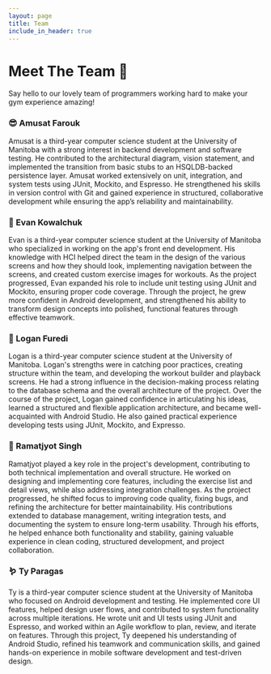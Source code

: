 ```yaml
---
layout: page
title: Team
include_in_header: true
---
```


# Meet The Team 👋

Say hello to our lovely team of programmers working hard to make your gym experience amazing!

### 😎 Amusat Farouk

Amusat is a third-year computer science student at the University of Manitoba with a strong interest in backend development and software testing. He contributed to the architectural diagram, vision statement, and implemented the transition from basic stubs to an HSQLDB-backed persistence layer. Amusat worked extensively on unit, integration, and system tests using JUnit, Mockito, and Espresso. He strengthened his skills in version control with Git and gained experience in structured, collaborative development while ensuring the app’s reliability and maintainability.

### 🫠 Evan Kowalchuk

Evan is a third-year computer science student at the University of Manitoba who specialized in working on the app's front end development. His knowledge with HCI helped direct the team in the design of the various screens and how they should look, implementing navigation between the screens, and created custom exercise images for workouts. As the project progressed, Evan expanded his role to include unit testing using JUnit and Mockito, ensuring proper code coverage. Through the project, he grew more confident in Android development, and strengthened his ability to transform design concepts into polished, functional features through effective teamwork.

### 👾 Logan Furedi

Logan is a third-year computer science student at the University of Manitoba. Logan's strengths were in catching poor practices, creating structure within the team, and developing the workout builder and playback screens. He had a strong influence in the decision-making process relating to the database schema and the overall architecture of the project. Over the course of the project, Logan gained confidence in articulating his ideas, learned a structured and flexible application architecture, and became well-acquainted with Android Studio. He also gained practical experience developing tests using JUnit, Mockito, and Expresso.

### 🐉 Ramatjyot Singh

Ramatjyot played a key role in the project's development, contributing to both technical implementation and overall structure. He worked on designing and implementing core features, including the exercise list and detail views, while also addressing integration challenges. As the project progressed, he shifted focus to improving code quality, fixing bugs, and refining the architecture for better maintainability. His contributions extended to database management, writing integration tests, and documenting the system to ensure long-term usability. Through his efforts, he helped enhance both functionality and stability, gaining valuable experience in clean coding, structured development, and project collaboration.

### 🪱 Ty Paragas

Ty is a third-year computer science student at the University of Manitoba who focused on Android development and testing. He implemented core UI features, helped design user flows, and contributed to system functionality across multiple iterations. He wrote unit and UI tests using JUnit and Espresso, and worked within an Agile workflow to plan, review, and iterate on features. Through this project, Ty deepened his understanding of Android Studio, refined his teamwork and communication skills, and gained hands-on experience in mobile software development and test-driven design.
